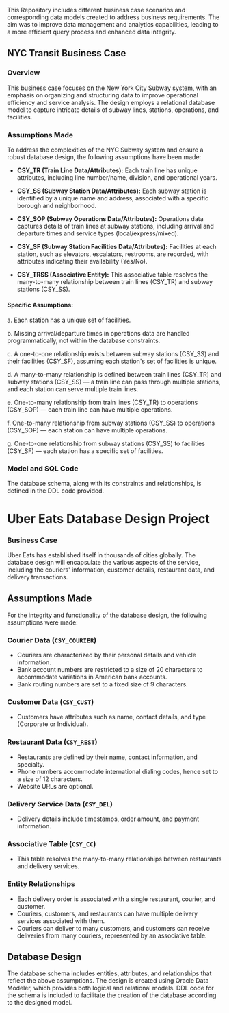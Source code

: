 This Repository includes different business case scenarios and corresponding data models created to address business requirements. The aim was to improve data management and analytics capabilities, leading to a more efficient query process and enhanced data integrity.

## NYC Transit Business Case 



### Overview
This business case focuses on the New York City Subway system, with an emphasis on organizing and structuring data to improve operational efficiency and service analysis. The design employs a relational database model to capture intricate details of subway lines, stations, operations, and facilities.

### Assumptions Made
To address the complexities of the NYC Subway system and ensure a robust database design, the following assumptions have been made:

- **CSY_TR (Train Line Data/Attributes):** Each train line has unique attributes, including line number/name, division, and operational years.

- **CSY_SS (Subway Station Data/Attributes):** Each subway station is identified by a unique name and address, associated with a specific borough and neighborhood.

- **CSY_SOP (Subway Operations Data/Attributes):** Operations data captures details of train lines at subway stations, including arrival and departure times and service types (local/express/mixed).

- **CSY_SF (Subway Station Facilities Data/Attributes):** Facilities at each station, such as elevators, escalators, restrooms, are recorded, with attributes indicating their availability (Yes/No).

- **CSY_TRSS (Associative Entity):** This associative table resolves the many-to-many relationship between train lines (CSY_TR) and subway stations (CSY_SS).

#### Specific Assumptions:

a. Each station has a unique set of facilities.

b. Missing arrival/departure times in operations data are handled programmatically, not within the database constraints.

c. A one-to-one relationship exists between subway stations (CSY_SS) and their facilities (CSY_SF), assuming each station's set of facilities is unique.

d. A many-to-many relationship is defined between train lines (CSY_TR) and subway stations (CSY_SS) — a train line can pass through multiple stations, and each station can serve multiple train lines.

e. One-to-many relationship from train lines (CSY_TR) to operations (CSY_SOP) — each train line can have multiple operations.

f. One-to-many relationship from subway stations (CSY_SS) to operations (CSY_SOP) — each station can have multiple operations.

g. One-to-one relationship from subway stations (CSY_SS) to facilities (CSY_SF) — each station has a specific set of facilities.

### Model and SQL Code
The database schema, along with its constraints and relationships, is defined in the DDL code provided. 

# Uber Eats Database Design Project


### Business Case
Uber Eats has established itself in thousands of cities globally. The database design will encapsulate the various aspects of the service, including the couriers' information, customer details, restaurant data, and delivery transactions.

## Assumptions Made

For the integrity and functionality of the database design, the following assumptions were made:

### Courier Data (`CSY_COURIER`)
- Couriers are characterized by their personal details and vehicle information.
- Bank account numbers are restricted to a size of 20 characters to accommodate variations in American bank accounts.
- Bank routing numbers are set to a fixed size of 9 characters.

### Customer Data (`CSY_CUST`)
- Customers have attributes such as name, contact details, and type (Corporate or Individual).

### Restaurant Data (`CSY_REST`)
- Restaurants are defined by their name, contact information, and specialty.
- Phone numbers accommodate international dialing codes, hence set to a size of 12 characters.
- Website URLs are optional.

### Delivery Service Data (`CSY_DEL`)
- Delivery details include timestamps, order amount, and payment information.

### Associative Table (`CSY_CC`)
- This table resolves the many-to-many relationships between restaurants and delivery services.

### Entity Relationships
- Each delivery order is associated with a single restaurant, courier, and customer.
- Couriers, customers, and restaurants can have multiple delivery services associated with them.
- Couriers can deliver to many customers, and customers can receive deliveries from many couriers, represented by an associative table.

## Database Design

The database schema includes entities, attributes, and relationships that reflect the above assumptions. The design is created using Oracle Data Modeler, which provides both logical and relational models. DDL code for the schema is included to facilitate the creation of the database according to the designed model.

